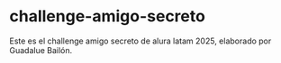 # challenge-amigo-secreto
Este es el challenge amigo secreto de alura latam 2025, elaborado por Guadalue Bailón.
